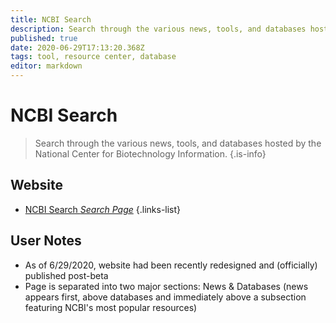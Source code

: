 ```yaml
---
title: NCBI Search
description: Search through the various news, tools, and databases hosted by the National Center for Biotechnology Information.
published: true
date: 2020-06-29T17:13:20.368Z
tags: tool, resource center, database
editor: markdown
---
```


# NCBI Search

> Search through the various news, tools, and databases hosted by the National Center for Biotechnology Information.
{.is-info}


## Website

- [NCBI Search *Search Page*](https://www.ncbi.nlm.nih.gov/search/)
{.links-list}


## User Notes

- As of 6/29/2020, website had been recently redesigned and (officially) published post-beta
- Page is separated into two major sections: News & Databases (news appears first, above databases and immediately above a subsection featuring NCBI's most popular resources)
